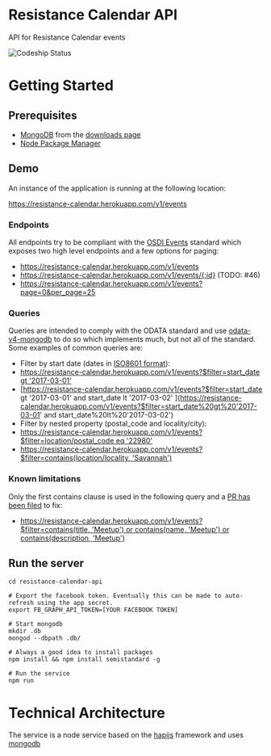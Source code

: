 # Resistance Calendar API

API for Resistance Calendar events

![Codeship Status](https://codeship.com/projects/14cd3280-e2a5-0134-1b72-664f30205a5b/status?branch=master)

# Getting Started

## Prerequisites

* [MongoDB](https://www.mongodb.com) from the [downloads page](https://www.mongodb.com/download-center?jmp=nav#community)
* [Node Package Manager](https://www.npmjs.com)

## Demo

An instance of the application is running at the following location:

https://resistance-calendar.herokuapp.com/v1/events

### Endpoints

All endpoints try to be compliant with the [OSDI Events](https://opensupporter.github.io/osdi-docs/events.html) standard which exposes two high level endpoints and a few options for paging:
* https://resistance-calendar.herokuapp.com/v1/events
* https://resistance-calendar.herokuapp.com/v1/events/{:id} (TODO: #46)
* https://resistance-calendar.herokuapp.com/v1/events?page=0&per_page=25

### Queries

Queries are intended to comply with the ODATA standard and use [odata-v4-mongodb](https://github.com/jaystack/odata-v4-mongodb) to do so which implements much, but not all of the standard. Some examples of common queries are:
* Filter by start date (dates in [ISO8601 format](https://en.wikipedia.org/wiki/ISO_8601)):
 * [https://resistance-calendar.herokuapp.com/v1/events?$filter=start_date gt '2017-03-01'](https://resistance-calendar.herokuapp.com/v1/events?$filter=start_date%20gt%20'2017-03-01')
 * [https://resistance-calendar.herokuapp.com/v1/events?$filter=start_date gt '2017-03-01' and start_date lt '2017-03-02' ](https://resistance-calendar.herokuapp.com/v1/events?$filter=start_date%20gt%20'2017-03-01' and start_date%20lt%20'2017-03-02')
* Filter by nested property (postal_code and locality/city):
 * [https://resistance-calendar.herokuapp.com/v1/events?$filter=location/postal_code eq '22980'](https://resistance-calendar.herokuapp.com/v1/events?$filter=location/postal_code%20eq%20'22980')
 * [https://resistance-calendar.herokuapp.com/v1/events?$filter=contains(location/locality, 'Savannah')](https://resistance-calendar.herokuapp.com/v1/events?$filter=contains%28location/locality,%20'Savannah'%29)

### Known limitations

Only the first contains clause is used in the following query and a [PR has been filed](https://github.com/jaystack/odata-v4-mongodb/pull/4) to fix:
 * [https://resistance-calendar.herokuapp.com/v1/events?$filter=contains(title, 'Meetup') or contains(name, 'Meetup') or contains(description, 'Meetup')](https://resistance-calendar.herokuapp.com/v1/events?$filter=contains%28title,%20'Meetup'%29%20or%20contains%28name,%20'Meetup'%29%20or%20contains%28description,%20'Meetup'%29)

## Run the server
```
cd resistance-calendar-api

# Export the facebook token. Eventually this can be made to auto-refresh using the app secret.
export FB_GRAPH_API_TOKEN=[YOUR FACEBOOK TOKEN]

# Start mongodb
mkdir .db
mongod --dbpath .db/

# Always a good idea to install packages
npm install && npm install semistandard -g

# Run the service
npm run
```

# Technical Architecture

The service is a node service based on the [hapijs](https://hapijs.com) framework and uses [mongodb](https://www.mongodb.com/)
